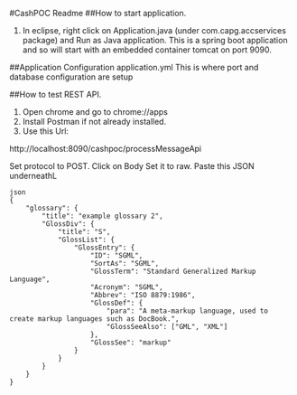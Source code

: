 #CashPOC Readme
##How to start application.
1. In eclipse, right click on Application.java (under com.capg.accservices package) and Run as Java application.
This is a spring boot application and so will start with an embedded container tomcat on port 9090.

##Application Configuration
application.yml
This is where port and database configuration are setup

##How to test REST API.
1. Open chrome and go to chrome://apps
2. Install Postman if not already installed.
3. Use this Url:

http://localhost:8090/cashpoc/processMessageApi

Set protocol to POST.
Click on Body
Set it to raw. Paste this JSON underneathL

```
json
{
    "glossary": {
        "title": "example glossary 2",
		"GlossDiv": {
            "title": "S",
			"GlossList": {
                "GlossEntry": {
                    "ID": "SGML",
					"SortAs": "SGML",
					"GlossTerm": "Standard Generalized Markup Language",
					"Acronym": "SGML",
					"Abbrev": "ISO 8879:1986",
					"GlossDef": {
                        "para": "A meta-markup language, used to create markup languages such as DocBook.",
						"GlossSeeAlso": ["GML", "XML"]
                    },
					"GlossSee": "markup"
                }
            }
        }
    }
}
```
